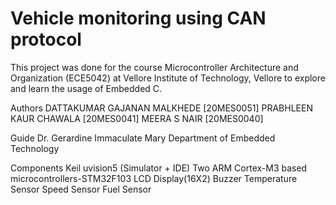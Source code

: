 # Vehicle monitoring using CAN protocol
This project was done for the course Microcontroller Architecture and Organization (ECE5042) at Vellore Institute of Technology, Vellore to explore and learn the usage of Embedded C.

Authors
DATTAKUMAR GAJANAN MALKHEDE [20MES0051]
PRABHLEEN KAUR CHAWALA [20MES0041]
MEERA S NAIR [20MES0040]

Guide
Dr. Gerardine Immaculate Mary
Department of Embedded Technology

Components
Keil uvision5 (Simulator + IDE)
Two ARM Cortex-M3 based microcontrollers-STM32F103
LCD Display(16X2)
Buzzer
Temperature Sensor
Speed Sensor
Fuel Sensor
